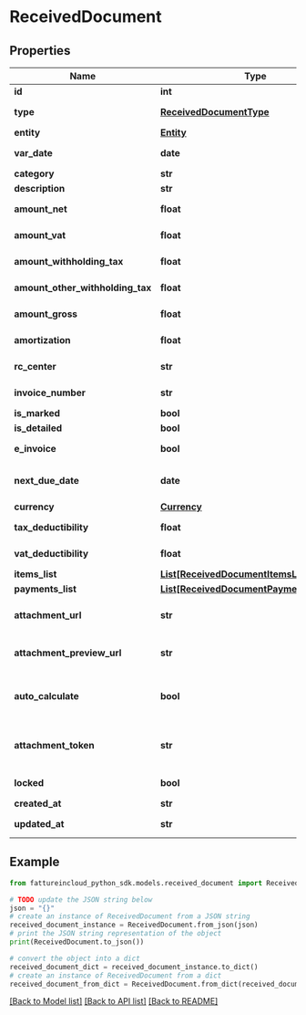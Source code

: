 # ReceivedDocument


## Properties

Name | Type | Description | Notes
------------ | ------------- | ------------- | -------------
**id** | **int** | Received document id | [optional] 
**type** | [**ReceivedDocumentType**](ReceivedDocumentType.md) |  | [optional] [default to ReceivedDocumentType.EXPENSE]
**entity** | [**Entity**](Entity.md) |  | [optional] 
**var_date** | **date** | Received document date [defaults to today&#39;s date] | [optional] 
**category** | **str** | Received document category | [optional] 
**description** | **str** | Received document description | [optional] 
**amount_net** | **float** | Received document total net amount | [optional] 
**amount_vat** | **float** | Received document total vat amount | [optional] 
**amount_withholding_tax** | **float** | Received document withholding tax amount | [optional] 
**amount_other_withholding_tax** | **float** | Received document other withholding tax amount | [optional] 
**amount_gross** | **float** | [Read Only] Received document total gross amount | [optional] [readonly] 
**amortization** | **float** | Received document amortization value | [optional] 
**rc_center** | **str** | Received document revenue center | [optional] 
**invoice_number** | **str** | Received document invoice number | [optional] 
**is_marked** | **bool** | Received document is marked | [optional] 
**is_detailed** | **bool** | Received document has items | [optional] 
**e_invoice** | **bool** | [Read Only] Received document is an e-invoice | [optional] 
**next_due_date** | **date** | [Read Only] Received document date of the next not paid payment | [optional] [readonly] 
**currency** | [**Currency**](Currency.md) |  | [optional] 
**tax_deductibility** | **float** | Received document tax deducibility percentage | [optional] 
**vat_deductibility** | **float** | Received document vat deducibility percentage | [optional] 
**items_list** | [**List[ReceivedDocumentItemsListItem]**](ReceivedDocumentItemsListItem.md) |  | [optional] 
**payments_list** | [**List[ReceivedDocumentPaymentsListItem]**](ReceivedDocumentPaymentsListItem.md) |  | [optional] 
**attachment_url** | **str** | [Temporary] [Read Only] Received document url of the attached file | [optional] [readonly] 
**attachment_preview_url** | **str** | [Temporary] [Read Only] Received document url of the attachment preview | [optional] [readonly] 
**auto_calculate** | **bool** | Received document total items amount and total payments amount can differ if this field is set to false | [optional] 
**attachment_token** | **str** | [Write Only] Received document attachment token returned by POST /received_documents/attachment | [optional] 
**locked** | **bool** | Received Document can&#39;t be edited | [optional] 
**created_at** | **str** | Received document creation date | [optional] 
**updated_at** | **str** | Received document last update date | [optional] 

## Example

```python
from fattureincloud_python_sdk.models.received_document import ReceivedDocument

# TODO update the JSON string below
json = "{}"
# create an instance of ReceivedDocument from a JSON string
received_document_instance = ReceivedDocument.from_json(json)
# print the JSON string representation of the object
print(ReceivedDocument.to_json())

# convert the object into a dict
received_document_dict = received_document_instance.to_dict()
# create an instance of ReceivedDocument from a dict
received_document_from_dict = ReceivedDocument.from_dict(received_document_dict)
```
[[Back to Model list]](../README.md#documentation-for-models) [[Back to API list]](../README.md#documentation-for-api-endpoints) [[Back to README]](../README.md)


